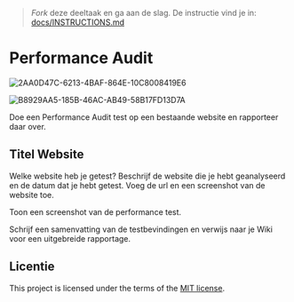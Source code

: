 > _Fork_ deze deeltaak en ga aan de slag. De instructie vind je in: [docs/INSTRUCTIONS.md](docs/INSTRUCTIONS.md)

# Performance Audit 
![2AA0D47C-6213-4BAF-864E-10C8008419E6](https://user-images.githubusercontent.com/94745953/233318750-192bf287-871d-488f-bef5-e39a9299f513.png)


![B8929AA5-185B-46AC-AB49-58B17FD13D7A](https://user-images.githubusercontent.com/94745953/233318520-e11dbbd3-4f75-4e99-802a-acf9ed06868e.jpeg)



Doe een Performance Audit test op een bestaande website en rapporteer daar over.

## Titel Website

Welke website heb je getest? Beschrijf de website die je hebt geanalyseerd en de datum dat je hebt getest. Voeg de url en een screenshot van de website toe.  

Toon een screenshot van de performance test.

Schrijf een samenvatting van de testbevindingen en verwijs naar je Wiki voor een uitgebreide rapportage.


## Licentie

This project is licensed under the terms of the [MIT license](./LICENSE).

